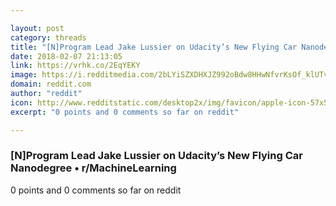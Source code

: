 ```yaml
---

layout: post
category: threads
title: "[N]Program Lead Jake Lussier on Udacity’s New Flying Car Nanodegree"
date: 2018-02-07 21:13:05
link: https://vrhk.co/2EqYEKY
image: https://i.redditmedia.com/2bLYiSZXDHXJZ992oBdw8HHwNfvrKsOf_klUTvNiSNw.jpg?w=320&s=bff367ddeea83f0fe10ab2a8be7e683a
domain: reddit.com
author: "reddit"
icon: http://www.redditstatic.com/desktop2x/img/favicon/apple-icon-57x57.png
excerpt: "0 points and 0 comments so far on reddit"

---
```


### [N]Program Lead Jake Lussier on Udacity’s New Flying Car Nanodegree • r/MachineLearning

0 points and 0 comments so far on reddit